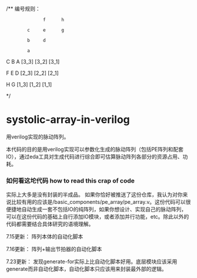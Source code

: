 /** 编号规则：

                  f      h 

            c     e      g
            
            b     d
            
            a       


  C B A   [3_3]  [3_2]  [3_1]


F E D     [2_3]  [2_2]  [2_1]

    
H G       [1_3]  [1_2]  [1_1]


*/


# systolic-array-in-verilog

用verilog实现的脉动阵列。

本代码的目的是用verilog实现可以参数化生成的脉动阵列（包括PE阵列和配套IO），通过eda工具对生成代码进行综合即可估算脉动阵列各部分的资源占用、功耗。

### 如何看这坨代码 how to read this crap of code

实际上大多是没有封装的半成品。
如果你恰好被推送了这份仓库，我认为对你来说比较有用的应该是/basic_components/pe_array/pe_array.v。这份代码可以很便捷地自动生成一套不包括IO的纯阵列，如果你想设计、实现自己的脉动阵列，可以在这份代码的基础上自行添加IO模块，或者添加并行功能，etc。除此以外的代码都需要结合具体研究的语境理解。

7.15更新：
阵列本体的自动化脚本

7.16更新：
阵列+输出节拍器的自动化脚本

7.23更新：
发现generate-for实际上比自动化脚本好用。底层模块应该采用generate而非自动化脚本，自动化脚本只应该用来封装最外部的逻辑。

